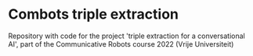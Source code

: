 # Combots triple extraction
Repository with code for the project 'triple extraction for a conversational AI', part of the Communicative Robots course 2022 (Vrije Universiteit)
